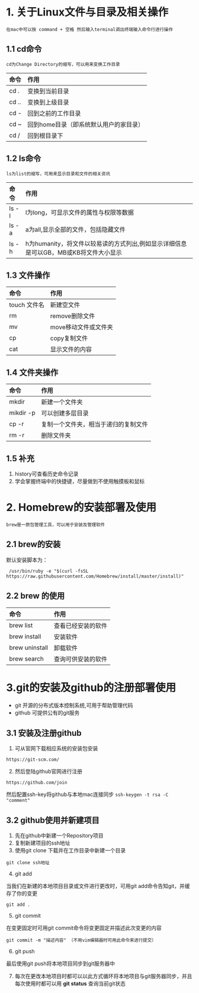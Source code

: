 
# 1. 关于Linux文件与目录及相关操作

    在mac中可以按 command + 空格 然后输入terminal调出终端输入命令行进行操作

## 1.1 cd命令

    cd为Change Directory的缩写，可以用来变换工作目录

|命令 |作用|
|:--- |:--------|
|cd . |变换到当前目录|
|cd ..|变换到上级目录|
|cd - |回到之前的工作目录|
|cd ~ |回到home目录（即系统默认用户的家目录）|
|cd / |回到根目录下|

## 1.2 ls命令

    ls为list的缩写，可用来显示目录和文件的相关资讯

|命令 |作用|
|:----|:---|
|ls -l| l为long，可显示文件的属性与权限等数据|
|ls -a| a为all,显示全部的文件，包括隐藏文件  |
|ls -h| h为humanity，将文件以较易读的方式列出,例如显示详细信息是可以GB，MB或KB将文件大小显示|

## 1.3 文件操作

|命令|作用|
|:-----------|:---------|
|touch 文件名|新建空文件|
|rm | remove删除文件|
|mv | move移动文件或文件夹|
|cp |copy复制文件|
|cat|显示文件的内容|

## 1.4 文件夹操作
|命令|作用|
|:--------|:---|
|mkdir    |新建一个文件夹|
|mikdir -p|可以创建多层目录|
|cp -r    |复制一个文件夹，相当于递归的复制文件|
|rm -r    |删除文件夹|

## 1.5 补充
   1. history可查看历史命令记录
   2. 学会掌握终端中的快捷键，尽量做到不使用触摸板和鼠标


# 2. Homebrew的安装部署及使用

    brew是一款包管理工具，可以用于安装及管理软件

## 2.1 brew的安装
默认安装脚本为：

 ` /usr/bin/ruby -e "$(curl -fsSL https://raw.githubusercontent.com/Homebrew/install/master/install)"`

## 2.2 brew 的使用
|命令     |作用|
|:--------|:---|
|brew list|查看已经安装的软件|
|brew install|安装软件
|brew uninstall|卸载软件
|brew search|查询可供安装的软件
    

# 3.git的安装及github的注册部署使用
- git 开源的分布式版本控制系统,可用于帮助管理代码
- github 可提供公有的git服务

## 3.1 安装及注册github
   1. 可从官网下载相应系统的安装包安装

    https://git-scm.com/

   2. 然后登陆github官网进行注册

    https://github.com/join

   然后配置ssh-key将github与本地mac连接同步
`ssh-keygen -t rsa -C "comment"`

## 3.2 github使用并新建项目
   1. 先在github中新建一个Repository项目
   2. 复制新建项目的ssh地址
   3. 使用git clone 下载并在工作目录中新建一个目录

    git clone ssh地址

   4. git add

   当我们在新建的本地项目目录或文件进行更改时，可用git add命令告知git，并缓存了你的变更

    git add .  

   5. git commit

   在变更固定时可用git commit命令将变更固定并描述此次变更的内容

    git commit -m "描述内容" （不用vim编辑器时可用此命令来进行提交）

   6. git push 

   最后使用git push将本地项目同步到git服务器中

   7. 每次在更改本地项目时都可以以此方式循环将本地项目与git服务器同步，并且每次使用时都可以用 **git status** 查询当前git状态





